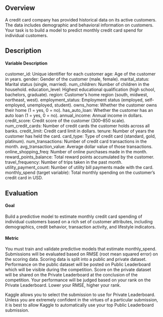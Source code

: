 ## Overview
A credit card company has provided historical data on its active customers. The data includes demographic and behavioral information on customers. Your task is to build a model to predict monthly credit card spend for individual customers.

## Description

#### Variable Description

customer_id: Unique identifier for each customer
age: Age of the customer in years.
gender: Gender of the customer (male, female).
marital_status: Marital status (single, married).
num_children: Number of children in the household.
education_level: Highest educational qualification (high school, bachelors, graduate).
region: Customer’s home region (south, midwest, northeast, west).
employment_status: Employment status (employed, self-employed, unemployed, student).
owns_home: Whether the customer owns their home (1 = yes, 0 = no).
has_auto_loan: Whether the customer has an auto loan (1 = yes, 0 = no).
annual_income: Annual income in dollars.
credit_score: Credit score of the customer (300–850 scale).
num_credit_cards: Number of credit cards the customer holds across all banks.
credit_limit: Credit card limit in dollars.
tenure: Number of years the customer has held the card.
card_type: Type of credit card (standard, gold, platinum).
num_transactions: Number of credit card transactions in the month.
avg_transaction_value: Average dollar value of those transactions.
online_shopping_freq: Number of online purchases made in the month.
reward_points_balance: Total reward points accumulated by the customer.
travel_frequency: Number of trips taken in the past month.
utility_payment_count: Number of utility bill payments made with the card.
monthly_spend (target variable): Total monthly spending on the customer’s credit card in USD.


## Evaluation

#### Goal

Build a predictive model to estimate monthly credit card spending of individual customers based on a rich set of customer attributes, including demographics, credit behavior, transaction activity, and lifestyle indicators.

#### Metric

You must train and validate predictive models that estimate monthly_spend. Submissions will be evaluated based on RMSE (root mean squared error) on the scoring data. Scoring data is split into a public and private dataset. Performance on the public dataset will be posted on Public Leaderboard which will be visible during the competition. Score on the private dataset will be shared on the Private Leaderboard at the conclusion of the competition. Your performance will be judged based on your rank on the Private Leaderboard. Lower your RMSE, higher your rank.

Kaggle allows you to select the submission to use for Private Leaderboard. Unless you are extremely confident in the virtues of a particular submission, it is best to allow Kaggle to automatically use your top Public Leaderboard submission.





